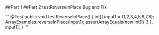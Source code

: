 ##Part 1
##Part 2
testReverseinPlace Bug and Fix

'''
	@Test 
	public void testReverseInPlace() {
    int[] input1 = {1,2,3,4,5,6,7,8};
    ArrayExamples.reverseInPlace(input1);
    assertArrayEquals(new int[]{ 3 }, input1);
	}
'''

